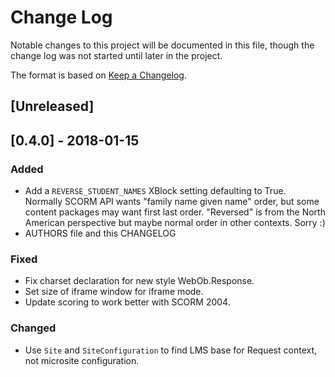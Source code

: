 # Change Log

Notable changes to this project will be documented in this file, though
the change log was not started until later in the project.

The format is based on [Keep a Changelog](http://keepachangelog.com/).

## [Unreleased]

## [0.4.0] - 2018-01-15

### Added

- Add a `REVERSE_STUDENT_NAMES` XBlock setting defaulting to True.  
Normally SCORM API wants "family name given name" order, but some content packages 
may want first last order. "Reversed" is from the North American perspective
but maybe normal order in other contexts.  Sorry :)
- AUTHORS file and this CHANGELOG

### Fixed

- Fix charset declaration for new style WebOb.Response.
- Set size of iframe window for iframe mode.
- Update scoring to work better with SCORM 2004.

### Changed

- Use `Site` and `SiteConfiguration` to find LMS base for Request context,
not microsite configuration.

